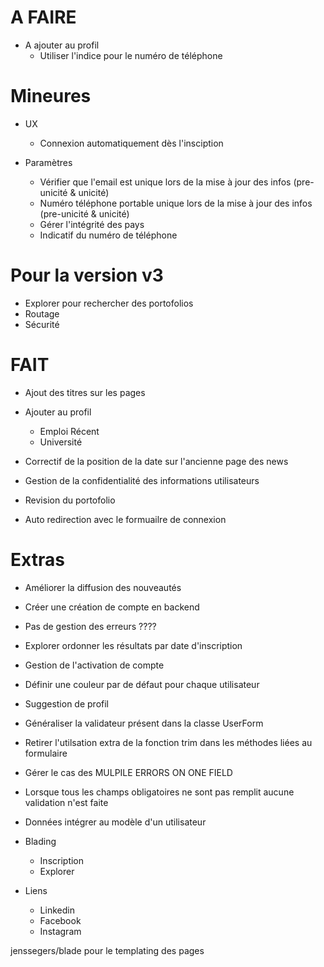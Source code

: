 # A FAIRE

- A ajouter au profil
  - Utiliser l'indice pour le numéro de téléphone

# Mineures

- UX
  - Connexion automatiquement dès l'insciption

- Paramètres
  - Vérifier que l'email est unique lors de la mise à jour des infos (pre-unicité & unicité)
  - Numéro téléphone portable unique lors de la mise à jour des infos (pre-unicité & unicité)
  - Gérer l'intégrité des pays
  - Indicatif du numéro de téléphone

# Pour la version v3
- Explorer pour rechercher des portofolios
- Routage
- Sécurité


# FAIT

- Ajout des titres sur les pages

- Ajouter au profil
  - Emploi Récent
  - Université

- Correctif de la position de la date sur l'ancienne page des news
- Gestion de la confidentialité des informations utilisateurs
- Revision du portofolio
- Auto redirection avec le formuailre de connexion

# Extras
- Améliorer la diffusion des nouveautés
- Créer une création de compte en backend
- Pas de gestion des erreurs ????
- Explorer ordonner les résultats par date d'inscription
- Gestion de l'activation de compte
- Définir une couleur par de défaut pour chaque utilisateur
- Suggestion de profil
- Généraliser la validateur présent dans la classe UserForm
- Retirer l'utilsation extra de la fonction trim dans les méthodes liées au formulaire
- Gérer le cas des MULPILE ERRORS ON ONE FIELD
- Lorsque tous les champs obligatoires ne sont pas remplit aucune validation n'est faite
- Données intégrer au modèle d'un utilisateur
- Blading
  - Inscription
  - Explorer

- Liens
  - Linkedin
  - Facebook
  - Instagram


jenssegers/blade pour le templating des pages

